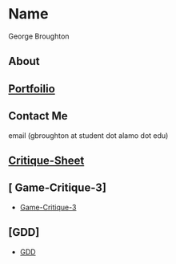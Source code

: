 # Name
George Broughton 
## About
## [Portfoilio](portfolio)
## Contact Me
email (gbroughton at student dot alamo dot edu)
## [ Critique-Sheet]( Critique-Sheet.md)
## [ Game-Critique-3] 
* [Game-Critique-3](Game-Critique-3.md)
## [GDD]
* [GDD](GDD.md)
